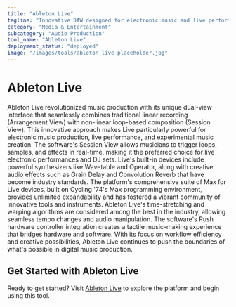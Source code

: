 ```yaml
---
title: "Ableton Live"
tagline: "Innovative DAW designed for electronic music and live performance"
category: "Media & Entertainment"
subcategory: "Audio Production"
tool_name: "Ableton Live"
deployment_status: "deployed"
image: "/images/tools/ableton-live-placeholder.jpg"
---
```


# Ableton Live

Ableton Live revolutionized music production with its unique dual-view interface that seamlessly combines traditional linear recording (Arrangement View) with non-linear loop-based composition (Session View). This innovative approach makes Live particularly powerful for electronic music production, live performance, and experimental music creation. The software's Session View allows musicians to trigger loops, samples, and effects in real-time, making it the preferred choice for live electronic performances and DJ sets. Live's built-in devices include powerful synthesizers like Wavetable and Operator, along with creative audio effects such as Grain Delay and Convolution Reverb that have become industry standards. The platform's comprehensive suite of Max for Live devices, built on Cycling '74's Max programming environment, provides unlimited expandability and has fostered a vibrant community of innovative tools and instruments. Ableton Live's time-stretching and warping algorithms are considered among the best in the industry, allowing seamless tempo changes and audio manipulation. The software's Push hardware controller integration creates a tactile music-making experience that bridges hardware and software. With its focus on workflow efficiency and creative possibilities, Ableton Live continues to push the boundaries of what's possible in digital music production.

## Get Started with Ableton Live

Ready to get started? Visit [Ableton Live](https://www.ableton.com/live) to explore the platform and begin using this tool.

